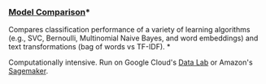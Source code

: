 ### [Model Comparison](https://github.com/pkipsy/news-lens/blob/master/Exploratory-Analysis/Model-Comparison.ipynb)* 
Compares classification performance of a variety of learning algorithms (e.g., SVC, Bernoulli, Multinomial Naive Bayes, and word embeddings) and text transformations (bag of words vs TF-IDF). * 

Computationally intensive. Run on Google Cloud's [Data Lab](https://cloud.google.com/datalab/) or Amazon's [Sagemaker](https://aws.amazon.com/sagemaker/).
